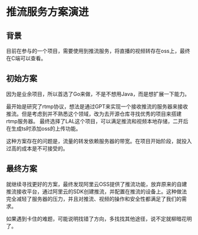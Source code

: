 # 推流服务方案演进

## 背景

目前在参与的一个项目，需要使用到推流服务，将直播的视频转存在oss上，最终在C端可以查看。

## 初始方案

因为是业余项目，所以首选了Go来做，不是不想用Java，而是想扩展一下能力。

最开始是研究了rtmp协议，想法是通过GPT来实现一个接收推流的服务器来接收推流。但是考虑到并不熟悉这个领域，改为去开源仓库寻找优秀的项目来搭建rtmp服务器。
最终选择了LAL这个项目，可以满足推流和视频本地存储，二开后在生成ts时添加oss的上传功能。

这种方案存在的问题是，流量的转发依赖服务器的带宽。在项目开始阶段，就投入过高的成本是不可接受的。

## 最终方案

就继续寻找更好的方案，最终发现阿里云OSS提供了推流功能，放弃原来的自建推流接收平台，通过阿里云的SDK创建推流，并配置在推流的设备上。这种做法完全减轻了服务器的压力，并且对推流、视频的操作和安全性都满足了我们的需求。

如果遇到卡住的难题，可能说明找错了方向，多找找其他途径，说不定就柳暗花明了。
